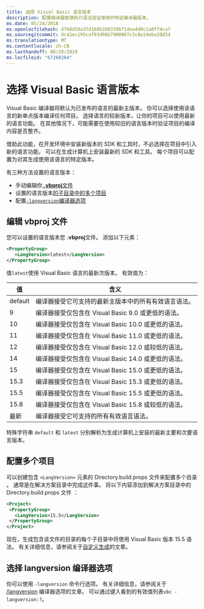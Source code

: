 ```yaml
---
title: 选择 Visual Basic 语言版本
description: 配置编译器能够执行语法验证使用的特定编译器版本。
ms.date: 05/24/2018
ms.openlocfilehash: 4768d59a37d168b2883396f1dea4d0c1a0ff4ca7
ms.sourcegitcommit: 4c41ec195caf03d98b7900007c3c8e24eba20d34
ms.translationtype: MT
ms.contentlocale: zh-CN
ms.lasthandoff: 06/20/2019
ms.locfileid: "67268264"
---
```

# <a name="select-the-visual-basic-language-version"></a>选择 Visual Basic 语言版本

Visual Basic 编译器将默认为已发布的语言的最新主版本。 你可以选择使用该语言的新单点版本编译任何项目。 选择语言的较新版本，让你的项目可以使用最新的语言功能。 在其他情况下，可能需要在使用较旧的语言版本时验证项目的编译内容是否整齐。

借助此功能，在开发环境中安装新版本的 SDK 和工具时，不必选择在项目中引入新的语言功能。 可以在生成计算机上安装最新的 SDK 和工具。 每个项目可以配置为对其生成使用该语言的特定版本。

有三种方法设置的语言版本：

- 手动编辑你[ **.vbproj**文件](#edit-the-vbproj-file)
- 设置的语言版本[的子目录中的多个项目](#configure-multiple-projects)
- 配置[`-langversion`编译器选项](#set-the-langversion-compiler-option)

## <a name="edit-the-vbproj-file"></a>编辑 vbproj 文件

您可以设置的语言版本您 **.vbproj**文件。 添加以下元素：

```xml
<PropertyGroup>
   <LangVersion>latest</LangVersion>
</PropertyGroup>
```

值`latest`使用 Visual Basic 语言的最新次版本。 有效值为：

|值|含义|
|------------|-------------|
|default|编译器接受它可支持的最新主版本中的所有有效语言语法。|
|9|编译器接受仅包含在 Visual Basic 9.0 或更低的语法。|
|10|编译器接受仅包含在 Visual Basic 10.0 或更低的语法。|
|11|编译器接受仅包含在 Visual Basic 11.0 或更低的语法。|
|12|编译器接受仅包含在 Visual Basic 12.0 或较低的语法。|
|14|编译器接受仅包含在 Visual Basic 14.0 或更低的语法。|
|15|编译器接受仅包含在 Visual Basic 15.0 或更低的语法。|
|15.3|编译器接受仅包含在 Visual Basic 15.3 或更低的语法。|
|15.5|编译器接受仅包含在 Visual Basic 15.5 或更低的语法。|
|15.8|编译器接受仅包含在 Visual Basic 15.8 或较低的语法。|
|最新|编译器接受它可支持的所有有效语言语法。|

特殊字符串 `default` 和 `latest` 分别解析为生成计算机上安装的最新主要和次要语言版本。

## <a name="configure-multiple-projects"></a>配置多个项目

可以创建包含 `<LangVersion>` 元素的 Directory.build.props 文件来配置多个目录  。 通常是在解决方案目录中完成这件事。 将以下内容添加到解决方案目录中的 Directory.build.props 文件  ：

```xml
<Project>
 <PropertyGroup>
   <LangVersion>15.5</LangVersion>
 </PropertyGroup>
</Project>
```

现在，生成包含该文件的目录的每个子目录中将使用 Visual Basic 版本 15.5 语法。 有关详细信息，请参阅关于[自定义生成](/visualstudio/msbuild/customize-your-build)的文章。

## <a name="set-the-langversion-compiler-option"></a>选择 langversion 编译器选项

你可以使用 `-langversion` 命令行选项。 有关详细信息，请参阅关于 [/langversion](../reference/command-line-compiler/langversion.md) 编译器选项的文章。 可以通过键入看到的有效值列表`vbc -langversion:?`。
